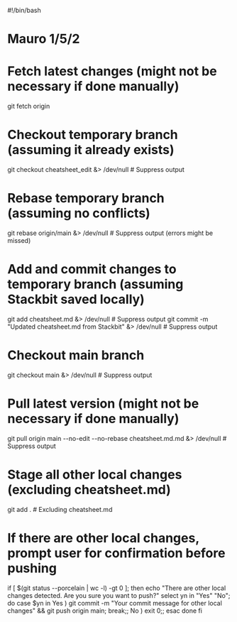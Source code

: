 #!/bin/bash
# Mauro 1/5/2

# Fetch latest changes (might not be necessary if done manually)
git fetch origin

# Checkout temporary branch (assuming it already exists)
git checkout cheatsheet_edit &> /dev/null  # Suppress output

# Rebase temporary branch (assuming no conflicts)
git rebase origin/main &> /dev/null  # Suppress output (errors might be missed)

# Add and commit changes to temporary branch (assuming Stackbit saved locally)
git add cheatsheet.md &> /dev/null  # Suppress output
git commit -m "Updated cheatsheet.md from Stackbit" &> /dev/null  # Suppress output

# Checkout main branch
git checkout main &> /dev/null  # Suppress output

# Pull latest version (might not be necessary if done manually)
git pull origin main --no-edit --no-rebase cheatsheet.md.md &> /dev/null  # Suppress output

# Stage all other local changes (excluding cheatsheet.md)
git add .  # Excluding cheatsheet.md

# If there are other local changes, prompt user for confirmation before pushing
if [ $(git status --porcelain | wc -l) -gt 0 ]; then
  echo "There are other local changes detected. Are you sure you want to push?"
  select yn in "Yes" "No"; do
    case $yn in
      Yes ) git commit -m "Your commit message for other local changes" && git push origin main; break;;
      No ) exit 0;;
    esac
  done
fi

